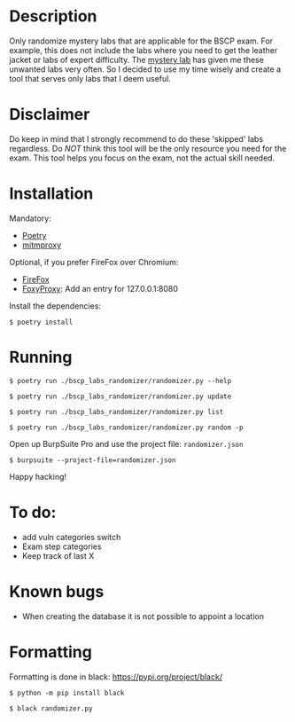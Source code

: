 # Description
Only randomize mystery labs that are applicable for the BSCP exam. For example, this does not include the labs where you need to get the leather jacket or labs of expert difficulty.
The [mystery lab](https://portswigger.net/web-security/mystery-lab-challenge) has given me these unwanted labs very often. So I decided to use my time wisely and create a tool that serves only labs that I deem useful.

# Disclaimer
Do keep in mind that I strongly recommend to do these 'skipped' labs regardless. Do *NOT* think this tool will be the only resource you need for the exam. This tool helps you focus on the exam, not the actual skill needed.

# Installation
Mandatory:
- [Poetry](https://python-poetry.org/docs/#installation)
- [mitmproxy](https://docs.mitmproxy.org/stable/overview-installation/)

Optional, if you prefer FireFox over Chromium:
- [FireFox](https://www.mozilla.org/en-US/firefox/new/)
- [FoxyProxy](https://addons.mozilla.org/en-US/firefox/addon/foxyproxy-standard/): Add an entry for 127.0.0.1:8080

Install the dependencies:

`$ poetry install`

# Running

`$ poetry run ./bscp_labs_randomizer/randomizer.py --help`

`$ poetry run ./bscp_labs_randomizer/randomizer.py update`

`$ poetry run ./bscp_labs_randomizer/randomizer.py list`

`$ poetry run ./bscp_labs_randomizer/randomizer.py random -p`

Open up BurpSuite Pro and use the project file: `randomizer.json`

`$ burpsuite --project-file=randomizer.json`

Happy hacking!

# To do:
- add vuln categories switch
- Exam step categories
- Keep track of last X

# Known bugs
- When creating the database it is not possible to appoint a location

# Formatting 
Formatting is done in black: https://pypi.org/project/black/

`$ python -m pip install black`

`$ black randomizer.py`
